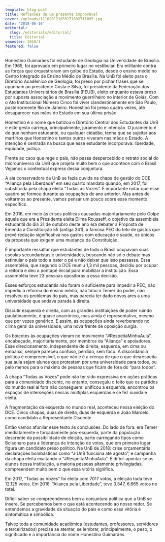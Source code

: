 ```yaml
---
template: blog-post
title: Reflexões de um presente improvável
cover: /uploads/111020121033271802711895.jpg
date: '2018-06-16'
editorial:
  slug: /editorials/editorial/
  title: Editorial
semester: 2018/1
featured: false
---
```

Honestino Guimarães foi estudante de Geologia na Universidade de Brasília. Em 1965, foi aprovado em primeiro lugar no vestibular. Era militante contra as forças que orquestraram um golpe de Estado, desde o ensino médio no Centro Integrado de Ensino Médio de Brasília. Na UnB foi eleito para o Diretório Acadêmico de Geologia, foi preso por pichar frases que se opunham ao presidente Costa e Silva, foi presidente da Federação dos Estudantes Universitários de Brasília (FEUB), eleito enquanto estava preso por suposta associação a movimento guerrilheiro no interior de Goiás. Com o Ato Institucional Número Cinco foi viver clandestinamente em São Paulo, posteriormente Rio de Janeiro. Honestino foi preso quatro vezes, até desaparecer nas mãos do Estado em sua última prisão.



Honestino é o nome que batizou o Diretório Central dos Estudantes da UnB e este gesto carrega, principalmente, juramento e intenção. O juramento é de que nenhum estudante, ou qualquer cidadão, tenha que se sujeitar aos martírios que Honestino e tantos outros viveram nas mãos o Estado. A intenção é centrada na busca que esse estudante incorporava: liberdade, equidade, justiça.



Frente ao caos que rege o país, não passa despercebido o retrato social do microuniverso da UnB que projeta muito bem o que acontece com o Brasil. Vejamos o contextual express dessa conjuntura.



A ala conservadora da UnB se fazia ouvida na chapa de gestão do DCE “Aliança pela Liberdade” em seu quarto mandato quando, em 2017, foi substituída pela chapa eleita “Todas as Vozes”. É importante notar que esse quadro se formou durante as ocupações do ano anterior. Mas antes de voltarmos ao presente, vamos pensar um pouco sobre esse momento específico.



Em 2016, em meio às crises políticas causadas majoritariamente pelo Golpe àquela que era a Presidenta eleita Dilma Rousseff, o objetivo da assembléia estudantil do dia 31 de outubro deste ano era debater a Proposta de Emenda à Constituição 55 (antiga 241), a famosa PEC do teto de gastos que prevê redução significativa nos gastos com educação e saúde, os únicos da proposta que exigem uma mudança da Constituição.



É importante ressaltar que estudantes de todo o Brasil ocupavam suas escolas secundaristas e universidades, buscando não só o debate mas estimular o país todo a bater o pé e não deixar que isso passasse. Essa assembléia, que segundo o DCE reuniu 1,3 mil pessoas, decidiu por ocupar a reitoria e deu o pontapé inicial para mobilizar a instituição. Essa assembléia teve 23 pessoas opositoras a essa decisão.



Esses esforços estudantis não foram o suficiente para impedir a PEC, não impediu a reforma do ensino médio, não tirou o Temer do poder, não resolveu os problemas do país, mas parecia ter dado novos ares a uma universidade que andava parada à direita.



Discutir esquerda e direita, com as grandes instituições de poder ruindo paulatinamente, é quase anacrônico, mas ainda é representativo, mesmo que por vezes genérico. E assim, as ocupações ainda reverberando no clima geral da universidade, uma nova frente de oposição surgia.



Os boicotes às ocupações vieram no movimento “#RespeitaMinhaAula”, encabeçado, majoritariamente, por membros da “Aliança” e apoiadores. Esse direcionamento, independente de direita, esquerda, em cima ou embaixo, sempre pareceu confuso, perdido, sem foco. A discordância política é compreensível, o que não é é a crença de que o que desrespeita sua aula sejam alunos que protestam por uma universidade para todos, ou pelo menos para o máximo de pessoas que ficam de fora do “para todos”.



A chapa “Todas as Vozes” pode não ter sido expressiva em ações práticas para a  comunidade discente, no entanto, conseguiu o feito que os partidos do mundo real aí fora não conseguem: unificou a esquerda, encontrou os espaços de interseções nessas múltiplas esquerdas e se fez ouvida e eleita.



A fragmentação da esquerda no mundo real, aconteceu nessa eleição do DCE. Cinco chapas, duas de direita, duas de esquerda e João Marcelo, como candidato a Representante Discente.



Então vamos afunilar esse texto às conclusões. Do lado de fora: era Temer imediatamente e forçadamente pós-esquerda, parte da população descrente da possibilidade de eleição, parte carregando tipos como Bolsonaro para a liderança de intenção de votos, que em primeiro lugar figura um candidato preso político. Na UnB de 2018: crise orçamentária, declarações bombásticas como “a UnB funciona até agosto”, e campanha da chapa eleita exaltando o “#RespeitaMinhaAula”. É difícil apontar se os alunos dessa instituição, a maioria pessoas altamente privilegiadas, compreendem muito bem o que essa vitória significa.



Em 2017, “Todas as Vozes” foi eleita com 7017 votos, a eleição toda teve 12.125 votos. Em 2018, “Aliança pela Liberdade”, teve 3.347, 6.665 votos no total.



Difícil saber se compreendemos bem a conjuntura política que a UnB se insere. Se percebemos bem o que está acontecendo ao nosso redor. Se entendemos a gravidade da situação do país e como essa vitória é sintomática e simbólica.



Talvez toda a comunidade acadêmica (estudantes, professores, servidores e terceirizados) precise se atentar, se lembrar, principalmente, o peso, o significado e a importância do nome Honestino Guimarães.
